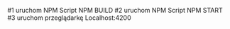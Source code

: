 #1 uruchom NPM Script NPM BUILD
#2 uruchom NPM Script NPM START
#3 uruchom przeglądarkę Localhost:4200
